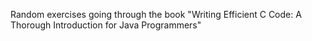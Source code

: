 Random exercises going through the book "Writing Efficient C Code: A Thorough Introduction for Java Programmers"
